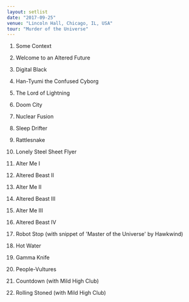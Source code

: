 ```yaml
---
layout: setlist
date: "2017-09-25"
venue: "Lincoln Hall, Chicago, IL, USA"
tour: "Murder of the Universe"
---
```



 1. Some Context

 2. Welcome to an Altered Future

 3. Digital Black

 4. Han-Tyumi the Confused Cyborg

 5. The Lord of Lightning

 6. Doom City

 7. Nuclear Fusion

 8. Sleep Drifter

 9. Rattlesnake

10. Lonely Steel Sheet Flyer

11. Alter Me I

12. Altered Beast II

13. Alter Me II

14. Altered Beast III

15. Alter Me III

16. Altered Beast IV

17. Robot Stop
    (with snippet of 'Master of the Universe' by Hawkwind)

18. Hot Water

19. Gamma Knife

20. People-Vultures

21. Countdown
    (with Mild High Club)

22. Rolling Stoned
    (with Mild High Club)


